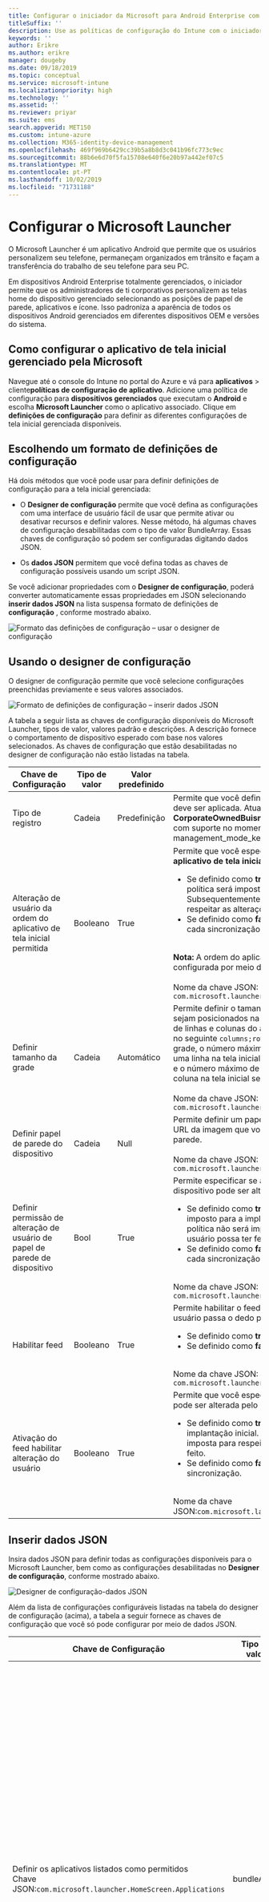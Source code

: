 ```yaml
---
title: Configurar o iniciador da Microsoft para Android Enterprise com o Intune
titleSuffix: ''
description: Use as políticas de configuração do Intune com o iniciador Microsoft.
keywords: ''
author: Erikre
ms.author: erikre
manager: dougeby
ms.date: 09/18/2019
ms.topic: conceptual
ms.service: microsoft-intune
ms.localizationpriority: high
ms.technology: ''
ms.assetid: ''
ms.reviewer: priyar
ms.suite: ems
search.appverid: MET150
ms.custom: intune-azure
ms.collection: M365-identity-device-management
ms.openlocfilehash: 469f969b6429cc39b5a8b8d3c041b96fc773c9ec
ms.sourcegitcommit: 88b6e6d70f5fa15708e640f6e20b97a442ef07c5
ms.translationtype: MT
ms.contentlocale: pt-PT
ms.lasthandoff: 10/02/2019
ms.locfileid: "71731188"
---
```

# <a name="configure-microsoft-launcher"></a>Configurar o Microsoft Launcher

O Microsoft Launcher é um aplicativo Android que permite que os usuários personalizem seu telefone, permaneçam organizados em trânsito e façam a transferência do trabalho de seu telefone para seu PC. 

Em dispositivos Android Enterprise totalmente gerenciados, o iniciador permite que os administradores de ti corporativos personalizem as telas home do dispositivo gerenciado selecionando as posições de papel de parede, aplicativos e ícone. Isso padroniza a aparência de todos os dispositivos Android gerenciados em diferentes dispositivos OEM e versões do sistema. 

## <a name="how-to-configure-the-microsoft-managed-home-screen-app"></a>Como configurar o aplicativo de tela inicial gerenciado pela Microsoft 

Navegue até o console do Intune no portal do Azure e vá para **aplicativos** > cliente**políticas de configuração de aplicativo**. Adicione uma política de configuração para **dispositivos gerenciados** que executam o **Android** e escolha **Microsoft Launcher** como o aplicativo associado. Clique em **definições de configuração** para definir as diferentes configurações de tela inicial gerenciada disponíveis. 

## <a name="choosing-a-configuration-settings-format"></a>Escolhendo um formato de definições de configuração 

Há dois métodos que você pode usar para definir definições de configuração para a tela inicial gerenciada: 

- O **Designer de configuração** permite que você defina as configurações com uma interface de usuário fácil de usar que permite ativar ou desativar recursos e definir valores. Nesse método, há algumas chaves de configuração desabilitadas com o tipo de valor BundleArray. Essas chaves de configuração só podem ser configuradas digitando dados JSON. 

- Os **dados JSON** permitem que você defina todas as chaves de configuração possíveis usando um script JSON. 

Se você adicionar propriedades com o **Designer de configuração**, poderá converter automaticamente essas propriedades em JSON selecionando **inserir dados JSON** na lista suspensa formato de definições de **configuração** , conforme mostrado abaixo.

   ![Formato das definições de configuração – usar o designer de configuração](./media/configure-microsoft-launcher/configure-microsoft-launcher-01.png)

## <a name="using-configuration-designer"></a>Usando o designer de configuração

O designer de configuração permite que você selecione configurações preenchidas previamente e seus valores associados.

   ![Formato de definições de configuração – inserir dados JSON](./media/configure-microsoft-launcher/configure-microsoft-launcher-02.png)

A tabela a seguir lista as chaves de configuração disponíveis do Microsoft Launcher, tipos de valor, valores padrão e descrições. A descrição fornece o comportamento de dispositivo esperado com base nos valores selecionados. As chaves de configuração que estão desabilitadas no designer de configuração não estão listadas na tabela.

|    Chave de Configuração    |    Tipo de valor    |    Valor predefinido    |    Descrição     |
|---------------------------------------------------|------------------|---------------------|-------------------------------------------------------------------------------------------------------------------------------------------------------------------------------------------------------------------------------------------------------------------------------------------------------------------------------------------------------------------------------------------------------------------------------------------------------------------------------------------------------------------------------------------------------------------------------|
|    Tipo de registro    |    Cadeia     |    Predefinição    |    Permite que você defina o tipo de registro ao qual essa política deve ser aplicada. Atualmente, o valor **padrão** refere-se a **CorporateOwnedBuisnessOnly**. Não há outros tipos de registro com suporte no momento.        Nome da chave JSON: management_mode_key        |
|    Alteração de usuário da ordem do aplicativo de tela inicial permitida    |    Booleano    |    True    |    Permite que você especifique se a configuração de **pedido do aplicativo de tela inicial** pode ser alterada pelo usuário final.<ul><li>Se definido como **true**, a ordem do aplicativo definida na política será imposta somente para a implantação inicial. Subsequentemente, a política não será imposta para respeitar as alterações que o usuário possa ter feito.</li><li>Se definido como **false**, a ordem do aplicativo será imposta a cada sincronização.</li></ul><br>**Nota:** A ordem do aplicativo de tela inicial só pode ser configurada por meio do editor de JSON.<br><br>Nome da chave JSON:<br>`com.microsoft.launcher.HomeScreen.AppOrder.UserChangeAllowed`    |
|    Definir tamanho da grade    |    Cadeia    |    Automático    |    Permite definir o tamanho da grade para que os aplicativos sejam posicionados na tela inicial. Você pode definir o número de linhas e colunas do aplicativo para definir o tamanho da grade no seguinte `columns;rows`formato:. Se você definir o tamanho da grade, o número máximo de aplicativos que serão mostrados em uma linha na tela inicial será o número de linhas que você definiu e o número máximo de aplicativos que serão mostrados em uma coluna na tela inicial seria o número de colunas que você definiu.<br><br>        Nome da chave JSON:<br>`com.microsoft.launcher.HomeScreen.GridSize`    |
|    Definir papel de parede do dispositivo    |    Cadeia    |    Null    |    Permite definir um papel de parede de sua escolha digitando a URL da imagem que você deseja definir como um papel de parede.<br><br>Nome da chave JSON:<br>`com.microsoft.launcher.Wallpaper.URL`    |
|    Definir permissão de alteração de usuário de papel de parede de dispositivo    |    Bool    |    True    |    Permite especificar se a configuração definir papel de parede do dispositivo pode ser alterada pelo usuário final.<ul><li>Se definido como **true**, o papel de parede na política só será imposto para a implantação inicial. Subsequentemente, a política não será imposta para respeitar as alterações que o usuário possa ter feito.</li><li>Se definido como **false**, o papel de parede será aplicado a cada sincronização.</li></ul><br>Nome da chave JSON:<br>`com.microsoft.launcher.Wallpaper.URL.UserChangeAllowed`        |
|    Habilitar feed    |    Booleano    |    True    |    Permite habilitar o feed do iniciador no dispositivo quando o usuário passa o dedo para a direita na tela inicial.<ul><li>Se definido como **true**, o feed será habilitado.</li><li>Se definido como **false**, o feed será desabilitado.</li></ul><br>Nome da chave JSON:<br>`com.microsoft.launcher.Feed.Enabled`    |
|    Ativação do feed habilitar alteração do usuário    |    Booleano    |    True    |     Permite que você especifique se a configuração **habilitar feed** pode ser alterada pelo usuário final.<ul><li>Se definido como **true**, o feed só será imposto para a implantação inicial. Subsequentemente, a política não será imposta para respeitar as alterações que o usuário possa ter feito.</li><li>Se definido como **false**, o feed será aplicado a cada sincronização.</li></ul><br>Nome da chave JSON:`com.microsoft.launcher.Feed.Enabled.UserChangeAllowed`    |

## <a name="enter-json-data"></a>Inserir dados JSON

Insira dados JSON para definir todas as configurações disponíveis para o Microsoft Launcher, bem como as configurações desabilitadas no **Designer de configuração**, conforme mostrado abaixo.

   ![Designer de configuração-dados JSON](./media/configure-microsoft-launcher/configure-microsoft-launcher-03.png)

Além da lista de configurações configuráveis listadas na tabela do designer de configuração (acima), a tabela a seguir fornece as chaves de configuração que você só pode configurar por meio de dados JSON.

|    Chave de Configuração    |    Tipo de valor    |    Valor predefinido    |    Descrição     |
|----------------------------------------------------------------------------------------------------|-------------------|-------------------------------------------------------------------------------------|------------------------------------------------------------------------------------------------------------------------------------------------------------------------------------------------------------------------------------------------------------------------------------------------------------------------------------------------------------------------------------------------------------------------------------------------------------------------------------------------------------------------------------------------------------------------------------------------------------------------------------------------------------------------------------|
|    Definir os aplicativos listados como permitidos<br>Chave JSON:`com.microsoft.launcher.HomeScreen.Applications`    |    bundleArray    | Consulte: [Definir os aplicativos listados como permitidos](configure-microsoft-launcher.md#set-allow-listed-applications)</sup>    |    Permite que você defina o conjunto de aplicativos visíveis na tela inicial de entre os aplicativos instalados no dispositivo. Você pode definir os aplicativos inserindo o nome do pacote de aplicativo dos aplicativos que você gostaria de tornar visíveis, por exemplo, `com.android.settings` tornaria as configurações acessíveis na tela inicial. Os aplicativos que você permite-listar nesta seção já devem estar instalados no dispositivo para que fiquem visíveis na tela inicial.<p>Properties<ul><li>**Agrupa** O nome do pacote de aplicativos</li><li>**Classes** A atividade do aplicativo, que é específica para uma determinada página de aplicativo. Ele usará a página de aplicativo padrão se esse valor estiver vazio.</li></ul>      |
|    Ordem do aplicativo de tela inicial<br>Chave JSON:`com.microsoft.launcher.HomeScreen.AppOrder`    |    bundleArray    |    Consulte: [Ordem do aplicativo de tela inicial](configure-microsoft-launcher.md#home-screen-app-order)      |    Permite que você especifique a ordem do aplicativo na tela inicial.<p>Properties<br><ul><li>**Tipo:** O único tipo com suporte `application`é.</li><li>**Propostas** O ícone do aplicativo slot na tela inicial. Isso começa na posição 1 na parte superior esquerda e vai da esquerda para a direita, de cima para baixo.</li><li>**Agrupa** O nome do pacote de aplicativos.</li><li>**Classes** A atividade do aplicativo, que é específica para uma determinada página de aplicativo. A página de aplicativo padrão será usada se esse valor estiver vazio.</li></ul>    |

### <a name="set-allow-listed-applications"></a>Definir os aplicativos listados como permitidos

```JSON
{
    "key": "com.microsoft.launcher.HomeScreen.Applications",
    "valueBundleArray": 
    [
        {
            "managedProperty": [
                {
                    "key": "package",
                    "valueString": ""
                },
                {
                    "key": "class",
                    "valueString": ""
                }
            ]
        }
    ]
}
```

### <a name="home-screen-app-order"></a>Ordem do aplicativo de tela inicial

```JSON
{
    "key": "com.microsoft.launcher.HomeScreen.AppOrder",
    "valueBundleArray": 
    [
        {
            "managedProperty": [
                {
                    "key": "type",
                    "valueString": "application"
                },
                {
                    "key": "position",
                    "valueInteger": 0
                },
                {
                    "key": "package",
                    "valueString": ""
                },
                {
                    "key": "class",
                    "valueString": ""
                }
            ]
        }
    ]
}
```

Este é um exemplo de script JSON com todas as chaves de configuração disponíveis incluídas:

```JSON
{
    "kind": "androidenterprise#managedConfiguration", 
    "productId": "app:com.microsoft.launcher", 
    "managedProperty": [
        {
            "key": "management_mode_key", 
            "valueString": "Default"
        }, 
        {
            "key": "com.microsoft.launcher.Feed.Enable.UserChangeAllowed", 
            "valueBool": false
        }, 
        {
            "key": "com.microsoft.launcher.Feed.Enable", 
            "valueBool": true
        }, 
        {
            "key": "com.microsoft.launcher.Wallpaper.Url.UserChangeAllowed", 
            "valueBool": false
        }, 
        {
            "key": "com.microsoft.launcher.Wallpaper.Url", 
            "valueBool": "http://www.contoso.com/wallpaper.png"
        }, 
        {
            "key": "com.microsoft.launcher.HomeScreen.GridSize", 
            "valueString": "5;5"
        }, 
        {
            "key": "com.microsoft.launcher.HomeScreen.Applications", 
            "valueBundleArray": [
                {
                    "managedProperty": [
                        {
                            "key": "package", 
                            "valueString": "com.ups.mobile.android"
                        }, 
                        {
                            "key": "class", 
                            "valueString": ""
                        }
                    ]
                }, 
                {
                    "managedProperty": [
                        {
                            "key": "package", 
                            "valueString": "com.microsoft.teams"
                        }, 
                        {
                            "key": "class", 
                            "valueString": ""
                        }
                    ]
                }, 
                {
                    "managedProperty": [
                        {
                            "key": "package", 
                            "valueString": "com.microsoft.bing"
                        }, 
                        {
                            "key": "class", 
                            "valueString": ""
                        }
                    ]
                }
            ]
        }, 
        {
            "key": "com.microsoft.launcher.HomeScreen.AppOrder.UserChangeAllowed", 
            "valueBool": false
        }, 
        {
            "key": "com.microsoft.launcher.HomeScreen.AppOrder", 
            "valueBundleArray": [
                {
                    "managedProperty": [
                        {
                            "key": "type", 
                            "valueString": "application"
                        }, 
                        {
                            "key": "position", 
                            "valueInteger": 17
                        }, 
                        {
                            "key": "package", 
                            "valueString": "com.ups.mobile.android"
                        }, 
                        {
                            "key": "class", 
                            "valueString": ""
                        }
                    ]
                }, 
                {
                    "managedProperty": [
                        {
                            "key": "type", 
                            "valueString": "application"
                        }, 
                        {
                            "key": "position", 
                            "valueInteger": 18
                        }, 
                        {
                            "key": "package", 
                            "valueString": "com.microsoft.teams"
                        }, 
                        {
                            "key": "class", 
                            "valueString": ""
                        }
                    ]
                }, 
                {
                    "managedProperty": [
                        {
                            "key": "type", 
                            "valueString": "application"
                        }, 
                        {
                            "key": "position", 
                            "valueInteger": 19
                        }, 
                        {
                            "key": "package", 
                            "valueString": "com.microsoft.bing"
                        }, 
                        {
                            "key": "class", 
                            "valueString": ""
                        }
                    ]
                }
            ]
        }
    ]
}
```

## <a name="next-steps"></a>Passos seguintes

- Para obter mais informações sobre dispositivos Android Enterprise totalmente gerenciados, consulte [Configurar o registro do Intune do Android Enterprise gerenciar totalmente os dispositivos](../enrollment/android-fully-managed-enroll.md).
